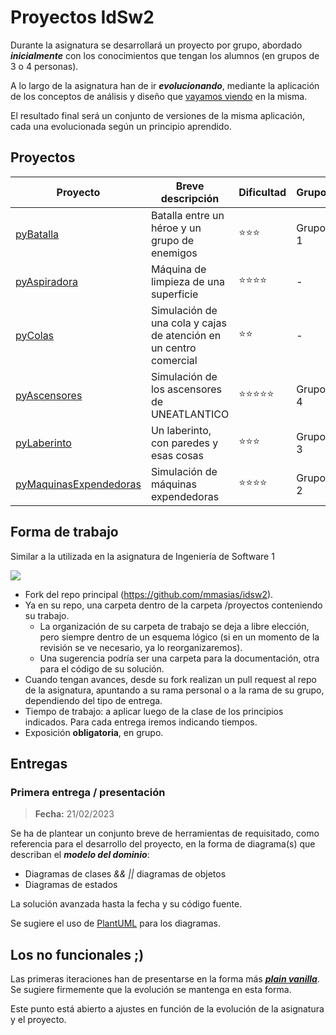 # Proyectos IdSw2

Durante la asignatura se desarrollará un proyecto por grupo, abordado ***inicialmente*** con los conocimientos que tengan los alumnos (en grupos de 3 o 4 personas). 

A lo largo de la asignatura han de ir ***evolucionando***, mediante la aplicación de los conceptos de análisis y diseño que [vayamos viendo](temario.md) en la misma. 

El resultado final será un conjunto de versiones de la misma aplicación, cada una evolucionada según un principio aprendido.

## Proyectos

Proyecto|Breve descripción|Dificultad|Grupo
-|-|-|-
[pyBatalla](proyectos/pyBatalla.md)|Batalla entre un héroe y un grupo de enemigos|:star::star::star:|Grupo 1
[pyAspiradora](proyectos/pyAspiradora.md)|Máquina de limpieza de una superficie|:star::star::star::star:|- 
[pyColas](proyectos/pyColas.md)|Simulación de una cola y  cajas de atención en un centro comercial|:star::star:|- 
[pyAscensores](proyectos/pyAscensores.md)|Simulación de los ascensores de UNEATLANTICO|:star::star::star::star::star:|Grupo 4 
[pyLaberinto](proyectos/pyLaberinto.md)|Un laberinto, con paredes y esas cosas|:star::star::star:|Grupo 3
[pyMaquinasExpendedoras](proyectos/pyMaquinasExpendedoras.md)|Simulación de máquinas expendedoras|:star::star::star::star:|Grupo 2

## Forma de trabajo

Similar a la utilizada en la asignatura de Ingeniería de Software 1

![](/images/estrategiaTrabajo.png)

* Fork del repo principal (https://github.com/mmasias/idsw2). 
* Ya en su repo, una carpeta dentro de la carpeta /proyectos conteniendo su trabajo.
  * La organización de su carpeta de trabajo se deja a libre elección, pero siempre dentro de un esquema lógico (si en un momento de la revisión se ve necesario, ya lo reorganizaremos). 
  * Una sugerencia podría ser una carpeta para la documentación, otra para el código de su solución.  
* Cuando tengan avances, desde su fork realizan un pull request al repo de la asignatura, apuntando a su rama personal o a la rama de su grupo, dependiendo del tipo de entrega.
* Tiempo de trabajo: a aplicar luego de la clase de los principios indicados. Para cada entrega iremos indicando tiempos.
* Exposición **obligatoria**, en grupo.

## Entregas

### Primera entrega / presentación

> **Fecha:** 21/02/2023

Se ha de plantear un conjunto breve de herramientas de requisitado, como referencia para el desarrollo del proyecto, en la forma de diagrama(s) que describan el ***modelo del dominio***:

* Diagramas de clases *&& ||* diagramas de objetos
* Diagramas de estados

La solución avanzada hasta la fecha y su código fuente.

Se sugiere el uso de [PlantUML](https://plantuml.com/es/) para los diagramas.

## Los no funcionales ;)

Las primeras iteraciones han de presentarse en la forma más ***[plain vanilla](https://en.wikipedia.org/wiki/Plain_vanilla)***. Se sugiere firmemente que la evolución se mantenga en esta forma. 

Este punto está abierto a ajustes en función de la evolución de la asignatura y el proyecto.






